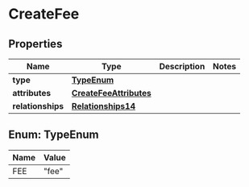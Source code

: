 # CreateFee

## Properties
Name | Type | Description | Notes
------------ | ------------- | ------------- | -------------
**type** | [**TypeEnum**](#TypeEnum) |  | 
**attributes** | [**CreateFeeAttributes**](CreateFeeAttributes.md) |  | 
**relationships** | [**Relationships14**](Relationships14.md) |  | 

<a name="TypeEnum"></a>
## Enum: TypeEnum
Name | Value
---- | -----
FEE | &quot;fee&quot;
